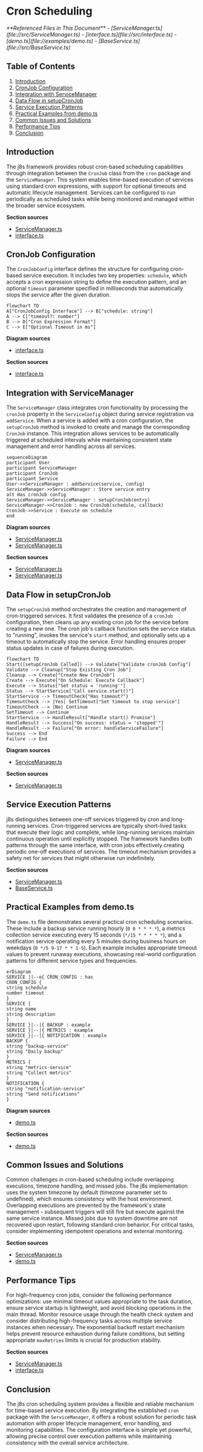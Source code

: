 # Cron Scheduling

<cite>
**Referenced Files in This Document**   
- [ServiceManager.ts](file://src/ServiceManager.ts)
- [interface.ts](file://src/interface.ts)
- [demo.ts](file://examples/demo.ts)
- [BaseService.ts](file://src/BaseService.ts)
</cite>

## Table of Contents
1. [Introduction](#introduction)
2. [CronJob Configuration](#cronjob-configuration)
3. [Integration with ServiceManager](#integration-with-servicemanager)
4. [Data Flow in setupCronJob](#data-flow-in-setupcronjob)
5. [Service Execution Patterns](#service-execution-patterns)
6. [Practical Examples from demo.ts](#practical-examples-from-demo.ts)
7. [Common Issues and Solutions](#common-issues-and-solutions)
8. [Performance Tips](#performance-tips)
9. [Conclusion](#conclusion)

## Introduction
The j8s framework provides robust cron-based scheduling capabilities through integration between the `CronJob` class from the `cron` package and the `ServiceManager`. This system enables time-based execution of services using standard cron expressions, with support for optional timeouts and automatic lifecycle management. Services can be configured to run periodically as scheduled tasks while being monitored and managed within the broader service ecosystem.

**Section sources**
- [ServiceManager.ts](file://src/ServiceManager.ts#L0-L61)
- [interface.ts](file://src/interface.ts#L0-L43)

## CronJob Configuration
The `CronJobConfig` interface defines the structure for configuring cron-based service execution. It includes two key properties: `schedule`, which accepts a cron expression string to define the execution pattern, and an optional `timeout` parameter specified in milliseconds that automatically stops the service after the given duration.

```mermaid
flowchart TD
A["CronJobConfig Interface"] --> B["schedule: string"]
A --> C["timeout?: number"]
B --> D["Cron Expression Format"]
C --> E["Optional Timeout in ms"]
```

**Diagram sources**
- [interface.ts](file://src/interface.ts#L35-L38)

**Section sources**
- [interface.ts](file://src/interface.ts#L35-L38)

## Integration with ServiceManager
The `ServiceManager` class integrates cron functionality by processing the `cronJob` property in the `ServiceConfig` object during service registration via `addService`. When a service is added with a cron configuration, the `setupCronJob` method is invoked to create and manage the corresponding `CronJob` instance. This integration allows services to be automatically triggered at scheduled intervals while maintaining consistent state management and error handling across all services.

```mermaid
sequenceDiagram
participant User
participant ServiceManager
participant CronJob
participant Service
User->>ServiceManager : addService(service, config)
ServiceManager->>ServiceManager : Store service entry
alt Has cronJob config
ServiceManager->>ServiceManager : setupCronJob(entry)
ServiceManager->>CronJob : new CronJob(schedule, callback)
CronJob->>Service : Execute on schedule
end
```

**Diagram sources**
- [ServiceManager.ts](file://src/ServiceManager.ts#L0-L61)
- [ServiceManager.ts](file://src/ServiceManager.ts#L285-L350)

**Section sources**
- [ServiceManager.ts](file://src/ServiceManager.ts#L0-L61)
- [ServiceManager.ts](file://src/ServiceManager.ts#L285-L350)

## Data Flow in setupCronJob
The `setupCronJob` method orchestrates the creation and management of cron-triggered services. It first validates the presence of a `cronJob` configuration, then cleans up any existing cron job for the service before creating a new one. The cron job's callback function sets the service status to "running", invokes the service's `start` method, and optionally sets up a timeout to automatically stop the service. Error handling ensures proper status updates in case of failures during execution.

```mermaid
flowchart TD
Start([setupCronJob Called]) --> Validate["Validate cronJob Config"]
Validate --> Cleanup["Stop Existing Cron Job"]
Cleanup --> Create["Create New CronJob"]
Create --> Execute["On Schedule: Execute Callback"]
Execute --> Status["Set status = 'running'"]
Status --> StartService["Call service.start()"]
StartService --> TimeoutCheck{"Has timeout?"}
TimeoutCheck --> |Yes| SetTimeout["Set timeout to stop service"]
TimeoutCheck --> |No| Continue
SetTimeout --> Continue
StartService --> HandleResult["Handle start() Promise"]
HandleResult --> Success["On success: status = 'stopped'"]
HandleResult --> Failure["On error: handleServiceFailure"]
Success --> End
Failure --> End
```

**Diagram sources**
- [ServiceManager.ts](file://src/ServiceManager.ts#L285-L350)

**Section sources**
- [ServiceManager.ts](file://src/ServiceManager.ts#L285-L350)

## Service Execution Patterns
j8s distinguishes between one-off services triggered by cron and long-running services. Cron-triggered services are typically short-lived tasks that execute their logic and complete, while long-running services maintain continuous operation until explicitly stopped. The framework handles both patterns through the same interface, with cron jobs effectively creating periodic one-off executions of services. The timeout mechanism provides a safety net for services that might otherwise run indefinitely.

**Section sources**
- [ServiceManager.ts](file://src/ServiceManager.ts#L285-L350)
- [BaseService.ts](file://src/BaseService.ts#L0-L25)

## Practical Examples from demo.ts
The `demo.ts` file demonstrates several practical cron scheduling scenarios. These include a backup service running hourly (`0 0 * * * *`), a metrics collection service executing every 15 seconds (`*/15 * * * * *`), and a notification service operating every 5 minutes during business hours on weekdays (`0 */5 9-17 * * 1-5`). Each example includes appropriate timeout values to prevent runaway executions, showcasing real-world configuration patterns for different service types and frequencies.

```mermaid
erDiagram
SERVICE ||--o{ CRON_CONFIG : has
CRON_CONFIG {
string schedule
number timeout
}
SERVICE {
string name
string description
}
SERVICE }|--|{ BACKUP : example
SERVICE }|--|{ METRICS : example
SERVICE }|--|{ NOTIFICATION : example
BACKUP {
string "backup-service"
string "Daily backup"
}
METRICS {
string "metrics-service"
string "Collect metrics"
}
NOTIFICATION {
string "notification-service"
string "Send notifications"
}
```

**Diagram sources**
- [demo.ts](file://examples/demo.ts#L104-L147)

**Section sources**
- [demo.ts](file://examples/demo.ts#L104-L147)

## Common Issues and Solutions
Common challenges in cron-based scheduling include overlapping executions, timezone handling, and missed jobs. The j8s implementation uses the system timezone by default (timezone parameter set to undefined), which ensures consistency with the host environment. Overlapping executions are prevented by the framework's state management - subsequent triggers will still fire but execute against the same service instance. Missed jobs due to system downtime are not recovered upon restart, following standard cron behavior. For critical tasks, consider implementing idempotent operations and external monitoring.

**Section sources**
- [ServiceManager.ts](file://src/ServiceManager.ts#L345-L350)
- [demo.ts](file://examples/demo.ts#L104-L147)

## Performance Tips
For high-frequency cron jobs, consider the following performance optimizations: use minimal timeout values appropriate to the task duration, ensure service startup is lightweight, and avoid blocking operations in the main thread. Monitor resource usage through the health check system and consider distributing high-frequency tasks across multiple service instances when necessary. The exponential backoff restart mechanism helps prevent resource exhaustion during failure conditions, but setting appropriate `maxRetries` limits is crucial for production stability.

**Section sources**
- [ServiceManager.ts](file://src/ServiceManager.ts#L238-L286)
- [interface.ts](file://src/interface.ts#L28-L32)

## Conclusion
The j8s cron scheduling system provides a flexible and reliable mechanism for time-based service execution. By integrating the established `cron` package with the `ServiceManager`, it offers a robust solution for periodic task automation with proper lifecycle management, error handling, and monitoring capabilities. The configuration interface is simple yet powerful, allowing precise control over execution patterns while maintaining consistency with the overall service architecture.